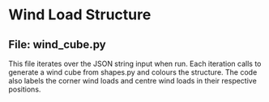 # Wind Load Structure

## File: wind_cube.py

This file iterates over the JSON string input when run. Each iteration calls to generate a wind cube from 
shapes.py and colours the structure. The code also labels the corner wind loads and centre wind loads in their
respective positions.
